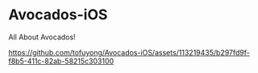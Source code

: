 # Avocados-iOS
All About Avocados!

https://github.com/tofuyong/Avocados-iOS/assets/113219435/b297fd9f-f8b5-411c-82ab-58215c303100


